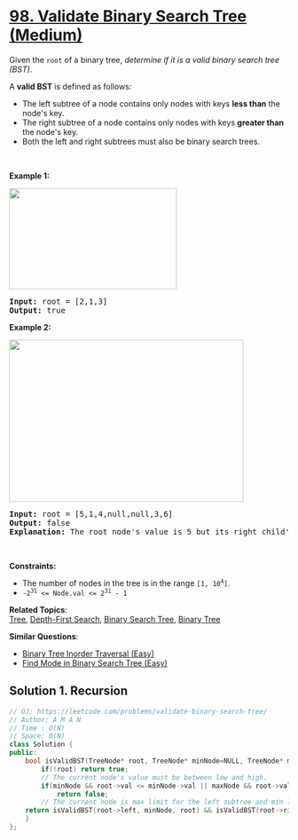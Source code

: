 # [98. Validate Binary Search Tree (Medium)](https://leetcode.com/problems/validate-binary-search-tree/)

<p>Given the <code>root</code> of a binary tree, <em>determine if it is a valid binary search tree (BST)</em>.</p>

<p>A <strong>valid BST</strong> is defined as follows:</p>

<ul>
	<li>The left subtree of a node contains only nodes with keys <strong>less than</strong> the node's key.</li>
	<li>The right subtree of a node contains only nodes with keys <strong>greater than</strong> the node's key.</li>
	<li>Both the left and right subtrees must also be binary search trees.</li>
</ul>

<p>&nbsp;</p>
<p><strong>Example 1:</strong></p>
<img alt="" src="https://assets.leetcode.com/uploads/2020/12/01/tree1.jpg" style="width: 302px; height: 182px;">
<pre><strong>Input:</strong> root = [2,1,3]
<strong>Output:</strong> true
</pre>

<p><strong>Example 2:</strong></p>
<img alt="" src="https://assets.leetcode.com/uploads/2020/12/01/tree2.jpg" style="width: 422px; height: 292px;">
<pre><strong>Input:</strong> root = [5,1,4,null,null,3,6]
<strong>Output:</strong> false
<strong>Explanation:</strong> The root node's value is 5 but its right child's value is 4.
</pre>

<p>&nbsp;</p>
<p><strong>Constraints:</strong></p>

<ul>
	<li>The number of nodes in the tree is in the range <code>[1, 10<sup>4</sup>]</code>.</li>
	<li><code>-2<sup>31</sup> &lt;= Node.val &lt;= 2<sup>31</sup> - 1</code></li>
</ul>


**Related Topics**:  
[Tree](https://leetcode.com/tag/tree/), [Depth-First Search](https://leetcode.com/tag/depth-first-search/), [Binary Search Tree](https://leetcode.com/tag/binary-search-tree/), [Binary Tree](https://leetcode.com/tag/binary-tree/)

**Similar Questions**:
* [Binary Tree Inorder Traversal (Easy)](https://leetcode.com/problems/binary-tree-inorder-traversal/)
* [Find Mode in Binary Search Tree (Easy)](https://leetcode.com/problems/find-mode-in-binary-search-tree/)

## Solution 1. Recursion

```cpp
// OJ: https://leetcode.com/problems/validate-binary-search-tree/
// Author: A M A N
// Time : O(N)
// Space: O(N)
class Solution {
public:
    bool isValidBST(TreeNode* root, TreeNode* minNode=NULL, TreeNode* maxNode=NULL) {
        if(!root) return true;
        // The current node's value must be between low and high.
        if(minNode && root->val <= minNode->val || maxNode && root->val >= maxNode->val)
            return false;
        // The current node is max limit for the left subtree and min limit for the right subtree
    return isValidBST(root->left, minNode, root) && isValidBST(root->right, root, maxNode);
    }
};
```